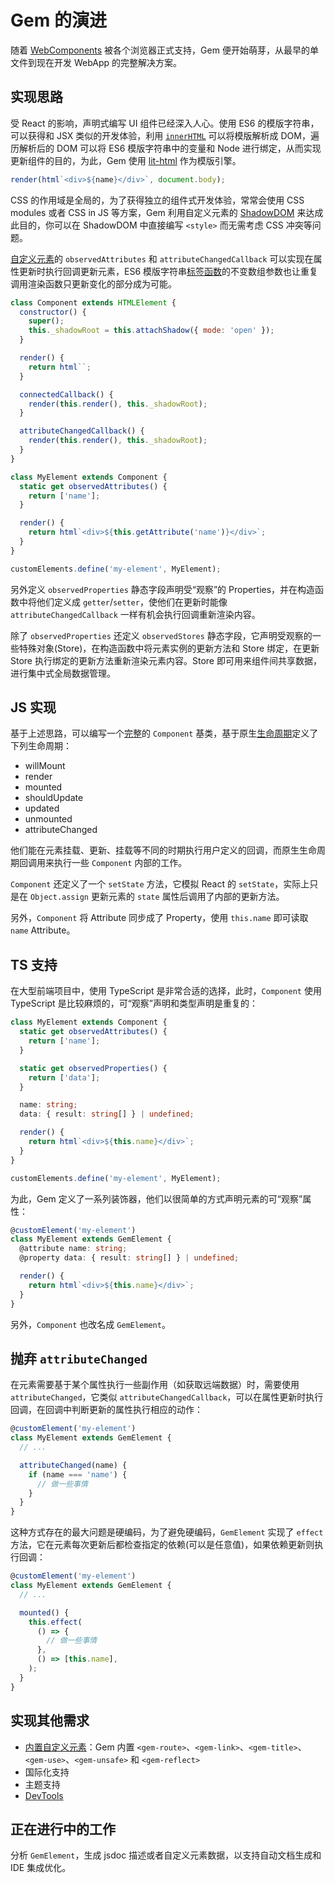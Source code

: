 # Gem 的演进

随着 [WebComponents](https://developer.mozilla.org/en-US/docs/Web/Web_Components) 被各个浏览器正式支持，Gem 便开始萌芽，从最早的单文件到现在开发 WebApp 的完整解决方案。

## 实现思路

受 React 的影响，声明式编写 UI 组件已经深入人心。使用 ES6 的模版字符串，可以获得和 JSX 类似的开发体验，利用 [`innerHTML`](https://developer.mozilla.org/en-US/docs/Web/API/Element/innerHTML) 可以将模版解析成 DOM，遍历解析后的 DOM 可以将 ES6 模版字符串中的变量和 Node 进行绑定，从而实现更新组件的目的，为此，Gem 使用 [lit-html](https://github.com/Polymer/lit-html) 作为模版引擎。

```js
render(html`<div>${name}</div>`, document.body);
```

CSS 的作用域是全局的，为了获得独立的组件式开发体验，常常会使用 CSS modules 或者 CSS in JS 等方案，Gem 利用自定义元素的 [ShadowDOM](https://developer.mozilla.org/en-US/docs/Web/Web_Components/Using_shadow_DOM) 来达成此目的，你可以在 ShadowDOM 中直接编写 `<style>` 而无需考虑 CSS 冲突等问题。

[自定义元素](https://developer.mozilla.org/en-US/docs/Web/Web_Components/Using_custom_elements)的 `observedAttributes` 和 `attributeChangedCallback` 可以实现在属性更新时执行回调更新元素，ES6 模版字符串[标签函数](https://developer.mozilla.org/en-US/docs/Web/JavaScript/Reference/Template_literals#Tagged_templates)的不变数组参数也让重复调用渲染函数只更新变化的部分成为可能。

```js
class Component extends HTMLElement {
  constructor() {
    super();
    this._shadowRoot = this.attachShadow({ mode: 'open' });
  }

  render() {
    return html``;
  }

  connectedCallback() {
    render(this.render(), this._shadowRoot);
  }

  attributeChangedCallback() {
    render(this.render(), this._shadowRoot);
  }
}

class MyElement extends Component {
  static get observedAttributes() {
    return ['name'];
  }

  render() {
    return html`<div>${this.getAttribute('name')}</div>`;
  }
}

customElements.define('my-element', MyElement);
```

另外定义 `observedProperties` 静态字段声明受“观察”的 Properties，并在构造函数中将他们定义成 `getter`/`setter`，使他们在更新时能像 `attributeChangedCallback` 一样有机会执行回调重新渲染内容。

除了 `observedProperties` 还定义 `observedStores` 静态字段，它声明受观察的一些特殊对象(Store)，在构造函数中将元素实例的更新方法和 Store 绑定，在更新 Store 执行绑定的更新方法重新渲染元素内容。Store 即可用来组件间共享数据，进行集中式全局数据管理。

## JS 实现

基于上述思路，可以编写一个[完整](https://github.com/mantou132/mt-music-player/blob/master/fe/lib/component.js)的 `Component` 基类，基于原生[生命周期](https://developer.mozilla.org/en-US/docs/Web/Web_Components/Using_custom_elements#Using_the_lifecycle_callbacks)定义了下列生命周期：

- willMount
- render
- mounted
- shouldUpdate
- updated
- unmounted
- attributeChanged

他们能在元素挂载、更新、挂载等不同的时期执行用户定义的回调，而原生生命周期回调用来执行一些 `Component` 内部的工作。

`Component` 还定义了一个 `setState` 方法，它模拟 React 的 `setState`，实际上只是在 `Object.assign` 更新元素的 `state` 属性后调用了内部的更新方法。

另外，`Component` 将 Attribute 同步成了 Property，使用 `this.name` 即可读取 `name` Attribute。

## TS 支持

在大型前端项目中，使用 TypeScript 是非常合适的选择，此时，`Component` 使用 TypeScript 是比较麻烦的，可“观察”声明和类型声明是重复的：

```ts
class MyElement extends Component {
  static get observedAttributes() {
    return ['name'];
  }

  static get observedProperties() {
    return ['data'];
  }

  name: string;
  data: { result: string[] } | undefined;

  render() {
    return html`<div>${this.name}</div>`;
  }
}

customElements.define('my-element', MyElement);
```

为此，Gem 定义了一系列装饰器，他们以很简单的方式声明元素的可“观察”属性：

```ts
@customElement('my-element')
class MyElement extends GemElement {
  @attribute name: string;
  @property data: { result: string[] } | undefined;

  render() {
    return html`<div>${this.name}</div>`;
  }
}
```

另外，`Component` 也改名成 `GemElement`。

## 抛弃 `attributeChanged`

在元素需要基于某个属性执行一些副作用（如获取远端数据）时，需要使用 `attributeChanged`，它类似 `attributeChangedCallback`，可以在属性更新时执行回调，在回调中判断更新的属性执行相应的动作：

```ts 6-8
@customElement('my-element')
class MyElement extends GemElement {
  // ...

  attributeChanged(name) {
    if (name === 'name') {
      // 做一些事情
    }
  }
}
```

这种方式存在的最大问题是硬编码，为了避免硬编码，`GemElement` 实现了 `effect` 方法，它在元素每次更新后都检查指定的依赖(可以是任意值)，如果依赖更新则执行回调：

```ts 6-11
@customElement('my-element')
class MyElement extends GemElement {
  // ...

  mounted() {
    this.effect(
      () => {
        // 做一些事情
      },
      () => [this.name],
    );
  }
}
```

## 实现其他需求

- [内置自定义元素](../003-api/005-built-in-element.md)：Gem 内置 `<gem-route>`、`<gem-link>`、`<gem-title>`、`<gem-use>`、`<gem-unsafe>` 和 `<gem-reflect>`
- 国际化支持
- 主题支持
- [DevTools](https://github.com/mantou132/gem-devtools/)

## 正在进行中的工作

分析 `GemElement`，生成 jsdoc 描述或者自定义元素数据，以支持自动文档生成和 IDE 集成优化。
